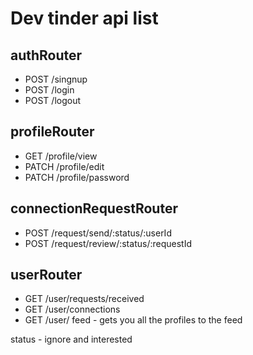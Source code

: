 # Dev tinder api list

## authRouter
- POST /singnup
- POST /login
- POST /logout

## profileRouter
- GET /profile/view
- PATCH /profile/edit
- PATCH /profile/password

## connectionRequestRouter
- POST /request/send/:status/:userId
- POST /request/review/:status/:requestId

## userRouter
- GET /user/requests/received
- GET /user/connections
- GET /user/ feed - gets you all the profiles to the feed



status - ignore and interested



